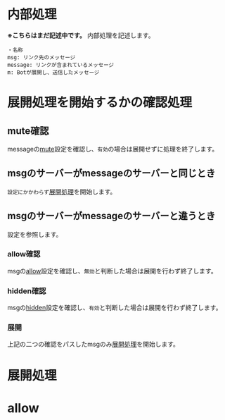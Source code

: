 # 内部処理
**※こちらはまだ記述中です。**
内部処理を記述します。
```
・名称
msg: リンク先のメッセージ
message: リンクが含まれているメッセージ
m: Botが展開し、送信したメッセージ
```
# 展開処理を開始するかの確認処理
## mute確認
messageの[mute]()設定を確認し、`有効`の場合は展開せずに処理を終了します。
## msgのサーバーがmessageのサーバーと同じとき
`設定にかかわらず`[展開処理]()を開始します。
## msgのサーバーがmessageのサーバーと違うとき
設定を参照します。
### allow確認
msgの[allow]()設定を確認し、`無効`と判断した場合は展開を行わず終了します。
### hidden確認
msgの[hidden]()設定を確認し、`有効`と判断した場合は展開を行わず終了します。
### 展開
上記の二つの確認をパスしたmsgのみ[展開処理]()を開始します。

# 展開処理
# allow